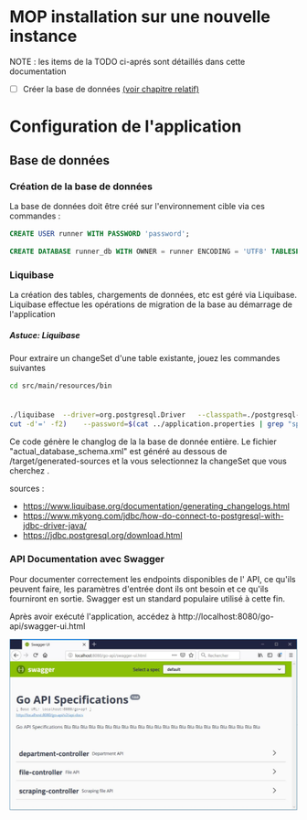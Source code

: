 # MOP installation sur une nouvelle instance


NOTE : les items de la TODO ci-aprés sont détaillés dans cette documentation
* [ ] Créer la base de données [(voir chapitre relatif)](#cr%C3%A9ation-de-la-base-de-donn%C3%A9es)


# Configuration de l'application

## Base de données

### Création de la base de données

La base de données doit être créé sur l'environnement cible via ces commandes : 

```sql
CREATE USER runner WITH PASSWORD 'password';
```

```sql
CREATE DATABASE runner_db WITH OWNER = runner ENCODING = 'UTF8' TABLESPACE = pg_default CONNECTION LIMIT = -1;
```

### Liquibase

La création des tables, chargements de données, etc est géré via Liquibase.
Liquibase effectue les opérations de migration de la base au démarrage de l'application


##### Astuce: Liquibase
Pour extraire  un changeSet d'une table existante, jouez les commandes suivantes

```sh
cd src/main/resources/bin


./liquibase  --driver=org.postgresql.Driver   --classpath=./postgresql-42.2.6.jar    --url=$(cat ../application.properties | grep "spring.datasource.url" | cut -d'=' -f2)    --username=$(cat ../application.properties | grep "spring.datasource.username" |
cut -d'=' -f2)    --password=$(cat ../application.properties | grep "spring.datasource.password" | cut -d'=' -f2)     --changeLogFile=../../../../target/generated-sources/actual_database_schema.xml     generateChangeLog

```

Ce code génère le changlog de la la base de donnée entière.
Le fichier "actual_database_schema.xml" est généré au dessous de /target/generated-sources et la vous selectionnez la changeSet que vous cherchez .

 sources : 
- https://www.liquibase.org/documentation/generating_changelogs.html 
- https://www.mkyong.com/jdbc/how-do-connect-to-postgresql-with-jdbc-driver-java/ 
- https://jdbc.postgresql.org/download.html
 
 
### API Documentation avec Swagger

Pour documenter correctement les endpoints disponibles de l' API, ce qu'ils peuvent faire, les paramètres d'entrée dont ils ont besoin et ce qu'ils fourniront en sortie. Swagger est un standard populaire utilisé à cette fin.

Après avoir exécuté l'application, accédez à http://localhost:8080/go-api/swagger-ui.html

![img](src/main/resources/screen-shot/swagger.jpg "Title")